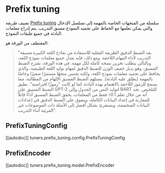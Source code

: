 # Prefix tuning

تضيف طريقة [Prefix tuning](https://hf.co/papers/2101.00190) سلسلة من المتجهات الخاصة بالمهمة إلى تسلسل الإدخال والتي يمكن تعلمها مع الحفاظ على تجميد النموذج مسبق التدريب. يتم إدراج معلمات البادئة في جميع طبقات النموذج.

المقتطف من الورقة هو:

> "يعد الضبط الدقيق الطريقة الفعلية للاستفادة من نماذج اللغة الكبيرة مسبقة التدريب لأداء المهام اللاحقة. ومع ذلك، فإنه يعدل جميع معلمات نموذج اللغة، وبالتالي يتطلب تخزين نسخة كاملة لكل مهمة. في هذه الورقة، نقترح الضبط المسبق، وهو بديل خفيف الوزن للضبط الدقيق لمهام توليد اللغة الطبيعية، والذي يحافظ على تجميد معلمات نموذج اللغة، ولكنه يحسن متجهًا مستمرًا صغيرًا وخاصًا بالمهمة (يطلق عليه البادئة). يستلهم الضبط المسبق الإلهام من المطالبة، مما يسمح للرموز اللاحقة بالاهتمام بهذه البادئة كما لو كانت "رموزًا افتراضية". نطبق الضبط المسبق على GPT-2 لتوليد النص من الجدول وإلى BART للتلخيص. نجد أنه من خلال تعلم 0.1٪ فقط من المعلمات، يحقق الضبط المسبق أداءً قابلاً للمقارنة في إعداد البيانات الكاملة، ويتفوق على الضبط الدقيق في إعدادات البيانات المنخفضة، ويستقرئ بشكل أفضل إلى الأمثلة ذات الموضوعات غير المرئية أثناء التدريب".

## PrefixTuningConfig

[[autodoc]] tuners.prefix_tuning.config.PrefixTuningConfig

## PrefixEncoder

[[autodoc]] tuners.prefix_tuning.model.PrefixEncoder
